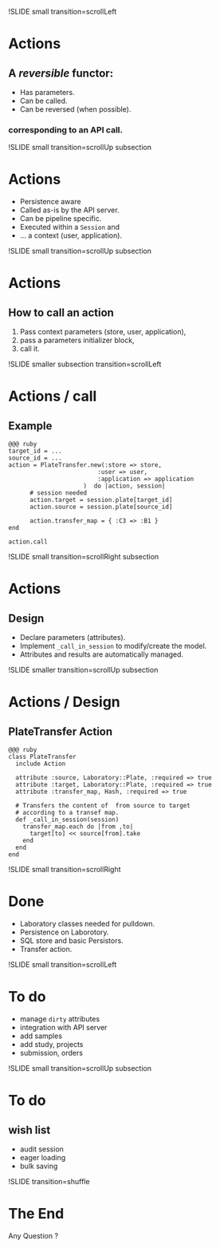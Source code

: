 !SLIDE small transition=scrollLeft
# Actions #
## A  *reversible* functor:

* Has parameters.
* Can be called.
* Can be reversed (when possible).

### corresponding to an API call.

!SLIDE small transition=scrollUp subsection
# Actions #
* Persistence aware
* Called as-is by the API server.
* Can be pipeline specific.
* Executed within a `Session` and
* ... a context (user, application).


!SLIDE small transition=scrollUp subsection
# Actions
## How to call an action

1. Pass context parameters (store, user, application),
2. pass a parameters initializer block,
3. call it.

!SLIDE smaller subsection transition=scrollLeft
# Actions / call
## Example     
	@@@ ruby
	target_id = ...
	source_id = ...
    action = PlateTransfer.new(:store => store,
							 :user => user,
							 :application => application
						 )  do |action, session|
	      # session needed
		  action.target = session.plate[target_id]
		  action.source = session.plate[source_id]

		  action.transfer_map = { :C3 => :B1 }
	end 

	action.call
	


!SLIDE small transition=scrollRight subsection
# Actions
## Design

* Declare parameters (attributes).
* Implement `_call_in_session` to modify/create the model.
* Attributes and results are automatically managed.

!SLIDE smaller transition=scrollUp subsection
# Actions / Design
## PlateTransfer Action
	@@@ ruby
    class PlateTransfer
      include Action

      attribute :source, Laboratory::Plate, :required => true
      attribute :target, Laboratory::Plate, :required => true
      attribute :transfer_map, Hash, :required => true

      # Transfers the content of  from source to target
      # according to a transef map.
      def _call_in_session(session)
	    transfer_map.each do |from ,to|
	      target[to] << source[from].take
	    end
	  end
    end

 
!SLIDE small transition=scrollRight
# Done

* Laboratory classes needed for pulldown.
* Persistence on Laborotory.
* SQL store and basic Persistors.
* Transfer action.

!SLIDE small transition=scrollLeft
# To do
* manage `dirty` attributes
* integration with API server
* add samples
* add study, projects
* submission, orders

!SLIDE small transition=scrollUp subsection
# To do
## wish list

* audit session
* eager loading
* bulk saving

!SLIDE transition=shuffle
# The End
Any Question ?


